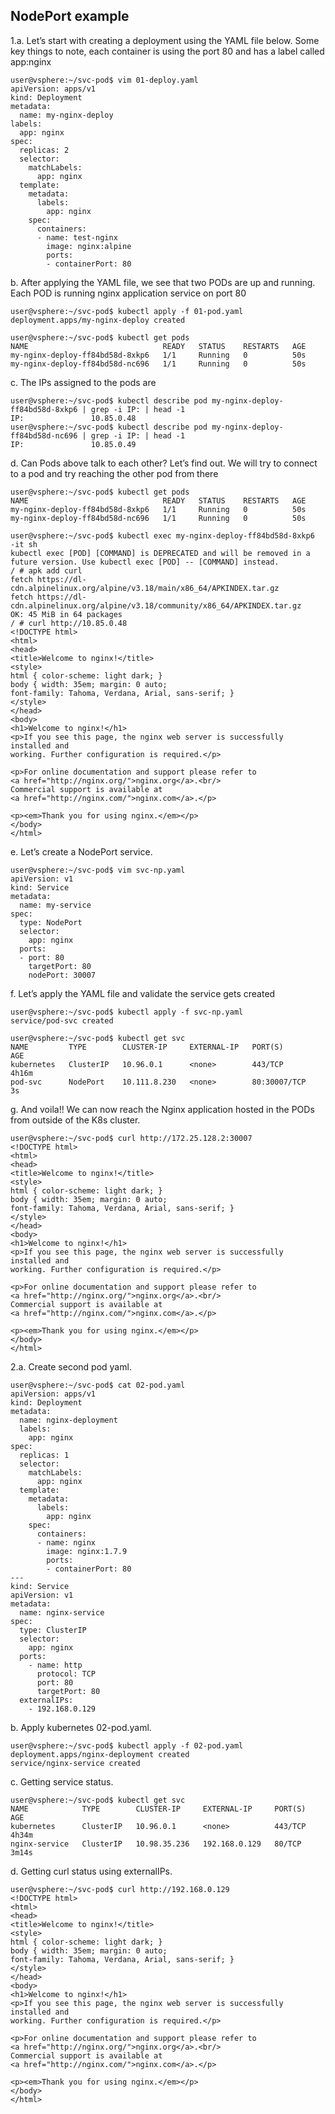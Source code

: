 ## NodePort example

1.a. Let’s start with creating a deployment using the YAML file below. Some key things to note, each container is using the port 80 and has a label called app:nginx

    user@vsphere:~/svc-pod$ vim 01-deploy.yaml
    apiVersion: apps/v1
    kind: Deployment
    metadata:
      name: my-nginx-deploy
    labels:
      app: nginx
    spec:
      replicas: 2
      selector:
        matchLabels:
          app: nginx
      template:
        metadata:
          labels:
            app: nginx
        spec:
          containers:
          - name: test-nginx
            image: nginx:alpine
            ports:
            - containerPort: 80

b. After applying the YAML file, we see that two PODs are up and running. Each POD is running nginx application service on port 80

    user@vsphere:~/svc-pod$ kubectl apply -f 01-pod.yaml 
    deployment.apps/my-nginx-deploy created

    user@vsphere:~/svc-pod$ kubectl get pods 
    NAME                              READY   STATUS    RESTARTS   AGE
    my-nginx-deploy-ff84bd58d-8xkp6   1/1     Running   0          50s
    my-nginx-deploy-ff84bd58d-nc696   1/1     Running   0          50s

c. The IPs assigned to the pods are

    user@vsphere:~/svc-pod$ kubectl describe pod my-nginx-deploy-ff84bd58d-8xkp6 | grep -i IP: | head -1
    IP:               10.85.0.48
    user@vsphere:~/svc-pod$ kubectl describe pod my-nginx-deploy-ff84bd58d-nc696 | grep -i IP: | head -1
    IP:               10.85.0.49

d. Can Pods above talk to each other? Let’s find out. We will try to connect to a pod and try reaching the other pod from there

    user@vsphere:~/svc-pod$ kubectl get pods 
    NAME                              READY   STATUS    RESTARTS   AGE
    my-nginx-deploy-ff84bd58d-8xkp6   1/1     Running   0          50s
    my-nginx-deploy-ff84bd58d-nc696   1/1     Running   0          50s

    user@vsphere:~/svc-pod$ kubectl exec my-nginx-deploy-ff84bd58d-8xkp6  -it sh
    kubectl exec [POD] [COMMAND] is DEPRECATED and will be removed in a future version. Use kubectl exec [POD] -- [COMMAND] instead.
    / # apk add curl
    fetch https://dl-cdn.alpinelinux.org/alpine/v3.18/main/x86_64/APKINDEX.tar.gz
    fetch https://dl-cdn.alpinelinux.org/alpine/v3.18/community/x86_64/APKINDEX.tar.gz
    OK: 45 MiB in 64 packages
    / # curl http://10.85.0.48
    <!DOCTYPE html>
    <html>
    <head>
    <title>Welcome to nginx!</title>
    <style>
    html { color-scheme: light dark; }
    body { width: 35em; margin: 0 auto;
    font-family: Tahoma, Verdana, Arial, sans-serif; }
    </style>
    </head>
    <body>
    <h1>Welcome to nginx!</h1>
    <p>If you see this page, the nginx web server is successfully installed and
    working. Further configuration is required.</p>

    <p>For online documentation and support please refer to
    <a href="http://nginx.org/">nginx.org</a>.<br/>
    Commercial support is available at
    <a href="http://nginx.com/">nginx.com</a>.</p>

    <p><em>Thank you for using nginx.</em></p>
    </body>
    </html>

e. Let’s create a NodePort service.

    user@vsphere:~/svc-pod$ vim svc-np.yaml 
    apiVersion: v1
    kind: Service
    metadata:
      name: my-service
    spec:
      type: NodePort
      selector:
        app: nginx
      ports:
      - port: 80
        targetPort: 80
        nodePort: 30007

f. Let’s apply the YAML file and validate the service gets created

    user@vsphere:~/svc-pod$ kubectl apply -f svc-np.yaml 
    service/pod-svc created

    user@vsphere:~/svc-pod$ kubectl get svc
    NAME         TYPE        CLUSTER-IP     EXTERNAL-IP   PORT(S)        AGE
    kubernetes   ClusterIP   10.96.0.1      <none>        443/TCP        4h16m
    pod-svc      NodePort    10.111.8.230   <none>        80:30007/TCP   3s

g. And voila!! We can now reach the Nginx application hosted in the PODs from outside of the K8s cluster.

    user@vsphere:~/svc-pod$ curl http://172.25.128.2:30007
    <!DOCTYPE html>
    <html>
    <head>
    <title>Welcome to nginx!</title>
    <style>
    html { color-scheme: light dark; }
    body { width: 35em; margin: 0 auto;
    font-family: Tahoma, Verdana, Arial, sans-serif; }
    </style>
    </head>
    <body>
    <h1>Welcome to nginx!</h1>
    <p>If you see this page, the nginx web server is successfully installed and
    working. Further configuration is required.</p>

    <p>For online documentation and support please refer to
    <a href="http://nginx.org/">nginx.org</a>.<br/>
    Commercial support is available at
    <a href="http://nginx.com/">nginx.com</a>.</p>

    <p><em>Thank you for using nginx.</em></p>
    </body>
    </html>

2.a. Create second pod yaml. 

    user@vsphere:~/svc-pod$ cat 02-pod.yaml
    apiVersion: apps/v1
    kind: Deployment
    metadata:
      name: nginx-deployment
      labels: 
        app: nginx 
    spec:
      replicas: 1 
      selector: 
        matchLabels: 
          app: nginx
      template:
        metadata:
          labels:
            app: nginx
        spec:
          containers:
          - name: nginx
            image: nginx:1.7.9
            ports:
            - containerPort: 80
    ---
    kind: Service
    apiVersion: v1
    metadata:
      name: nginx-service
    spec:
      type: ClusterIP
      selector:
        app: nginx
      ports:
        - name: http
          protocol: TCP
          port: 80
          targetPort: 80
      externalIPs: 
        - 192.168.0.129

b. Apply kubernetes 02-pod.yaml. 

    user@vsphere:~/svc-pod$ kubectl apply -f 02-pod.yaml
    deployment.apps/nginx-deployment created
    service/nginx-service created

c. Getting service status. 

    user@vsphere:~/svc-pod$ kubectl get svc
    NAME            TYPE        CLUSTER-IP     EXTERNAL-IP     PORT(S)        AGE
    kubernetes      ClusterIP   10.96.0.1      <none>          443/TCP        4h34m
    nginx-service   ClusterIP   10.98.35.236   192.168.0.129   80/TCP         3m14s

d. Getting curl status using externalIPs.

    user@vsphere:~/svc-pod$ curl http://192.168.0.129
    <!DOCTYPE html>
    <html>
    <head>
    <title>Welcome to nginx!</title>
    <style>
    html { color-scheme: light dark; }
    body { width: 35em; margin: 0 auto;
    font-family: Tahoma, Verdana, Arial, sans-serif; }
    </style>
    </head>
    <body>
    <h1>Welcome to nginx!</h1>
    <p>If you see this page, the nginx web server is successfully installed and
    working. Further configuration is required.</p>

    <p>For online documentation and support please refer to
    <a href="http://nginx.org/">nginx.org</a>.<br/>
    Commercial support is available at
    <a href="http://nginx.com/">nginx.com</a>.</p>

    <p><em>Thank you for using nginx.</em></p>
    </body>
    </html>